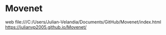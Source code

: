 # Movenet
web 
file:///C:/Users/Julian-Velandia/Documents/GitHub/Movenet/index.html
https://julianvp2005.github.io/Movenet/
